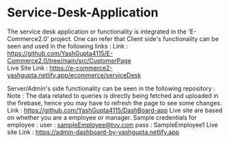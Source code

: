 # Service-Desk-Application
The service desk application or functionality is integrated in the 'E-Commerce2.0' project. One can refer that 
Client side's functionality can be seen and used in the following links : 
Link : https://github.com/YashGupta4115/E-Commerce2.0/tree/main/src/CustomerPage  
Live Site Link : https://e-commerce2-yashgupta.netlify.app/ecommerce/serviceDesk

Server/Admin's side functionality can be seen in the following repository : 
Note : The data related to queries is directly being fetched and uploaded in the firebase, hence you may have to refresh the page to see some changes.
Link : https://github.com/YashGupta4115/DashBoard-app
Live site are based on whether you are a employee or manager.
Sample credentials for employee : 
user : sampleEmployee@tvv.com
pass : SampleEmployee1
Live site Link : https://admin-dashboard-by-yashgupta.netlify.app
